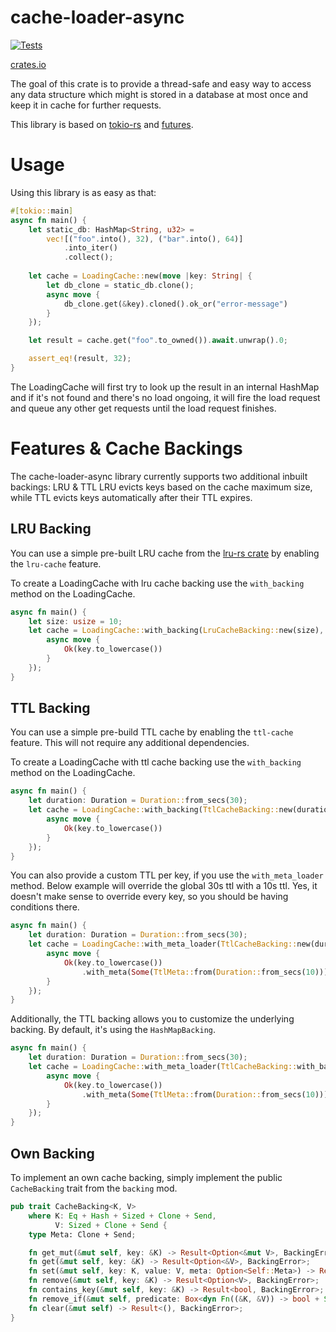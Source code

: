 # cache-loader-async
[![Tests](https://github.com/ZeroTwo-Bot/cache-loader-async-rs/actions/workflows/rust.yml/badge.svg?branch=master&event=push)](https://github.com/ZeroTwo-Bot/cache-loader-async-rs/actions/workflows/rust.yml)

[crates.io](https://crates.io/crates/cache_loader_async)

The goal of this crate is to provide a thread-safe and easy way to access any data structure
which might is stored in a database at most once and keep it in cache for further requests.

This library is based on [tokio-rs](https://github.com/tokio-rs/tokio) and 
[futures](https://github.com/rust-lang/futures-rs).

# Usage
Using this library is as easy as that:
```rust
#[tokio::main]
async fn main() {
    let static_db: HashMap<String, u32> =
        vec![("foo".into(), 32), ("bar".into(), 64)]
            .into_iter()
            .collect();
    
    let cache = LoadingCache::new(move |key: String| {
        let db_clone = static_db.clone();
        async move {
            db_clone.get(&key).cloned().ok_or("error-message")
        }
    });

    let result = cache.get("foo".to_owned()).await.unwrap().0;

    assert_eq!(result, 32);
}
```

The LoadingCache will first try to look up the result in an internal HashMap and if it's
not found and there's no load ongoing, it will fire the load request and queue any other
get requests until the load request finishes.

# Features & Cache Backings

The cache-loader-async library currently supports two additional inbuilt backings: LRU & TTL
LRU evicts keys based on the cache maximum size, while TTL evicts keys automatically after their TTL expires.

## LRU Backing
You can use a simple pre-built LRU cache from the [lru-rs crate](https://github.com/jeromefroe/lru-rs) by enabling 
the `lru-cache` feature.

To create a LoadingCache with lru cache backing use the `with_backing` method on the LoadingCache.

```rust
async fn main() {
    let size: usize = 10;
    let cache = LoadingCache::with_backing(LruCacheBacking::new(size), move |key: String| {
        async move {
            Ok(key.to_lowercase())
        }
    });
}
```

## TTL Backing
You can use a simple pre-build TTL cache by enabling the `ttl-cache` feature. This will not require any 
additional dependencies.

To create a LoadingCache with ttl cache backing use the `with_backing` method on the LoadingCache.
```rust
async fn main() {
    let duration: Duration = Duration::from_secs(30);
    let cache = LoadingCache::with_backing(TtlCacheBacking::new(duration), move |key: String| {
        async move {
            Ok(key.to_lowercase())
        }
    });
}
```

You can also provide a custom TTL per key, if you use the `with_meta_loader` method.
Below example will override the global 30s ttl with a 10s ttl.
Yes, it doesn't make sense to override every key, so you should be having conditions there.
```rust
async fn main() {
    let duration: Duration = Duration::from_secs(30);
    let cache = LoadingCache::with_meta_loader(TtlCacheBacking::new(duration), move |key: String| {
        async move {
            Ok(key.to_lowercase())
                .with_meta(Some(TtlMeta::from(Duration::from_secs(10))))
        }
    });
}
```

Additionally, the TTL backing allows you to customize the underlying backing. By default, it's using the 
`HashMapBacking`.

```rust
async fn main() {
    let duration: Duration = Duration::from_secs(30);
    let cache = LoadingCache::with_meta_loader(TtlCacheBacking::with_backing(LruCacheBacking::new(10), duration), move |key: String| {
        async move {
            Ok(key.to_lowercase())
                .with_meta(Some(TtlMeta::from(Duration::from_secs(10))))
        }
    });
}
```

## Own Backing

To implement an own cache backing, simply implement the public `CacheBacking` trait from the `backing` mod.

```rust
pub trait CacheBacking<K, V>
    where K: Eq + Hash + Sized + Clone + Send,
          V: Sized + Clone + Send {
    type Meta: Clone + Send;

    fn get_mut(&mut self, key: &K) -> Result<Option<&mut V>, BackingError>;
    fn get(&mut self, key: &K) -> Result<Option<&V>, BackingError>;
    fn set(&mut self, key: K, value: V, meta: Option<Self::Meta>) -> Result<Option<V>, BackingError>;
    fn remove(&mut self, key: &K) -> Result<Option<V>, BackingError>;
    fn contains_key(&mut self, key: &K) -> Result<bool, BackingError>;
    fn remove_if(&mut self, predicate: Box<dyn Fn((&K, &V)) -> bool + Send + Sync + 'static>) -> Result<Vec<(K, V)>, BackingError>;
    fn clear(&mut self) -> Result<(), BackingError>;
}
```